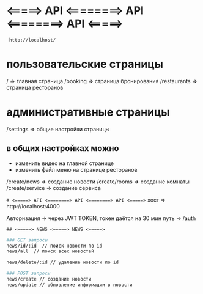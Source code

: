 <!-- # FRONT -->

# <=====> API <========> API <========> API <=====>

` http://localhost/`

# пользовательские страницы

/ => главная страница
/booking => страница бронирования
/restaurants => страница ресторанов

# административные страницы

/settings => общие настройки страницы

## в общих настройках можно

- изменить видео на главной странице
- изменить файл меню на странице ресторанов

/create/news => создание новости
/create/rooms => создание комнаты
/create/service => создание сервиса

<!-- # BACK -->

`# <=====> API <========> API <========> API <=====>`
хост => http://localhost:4000

Авторизация => через JWT TOKEN, токен даётся на 30 мин
путь => /auth

`## <=====> NEWS <=====> NEWS <=====>`

```bash
### GET запросы
news/id/:id  // поиск новости по id
news/all  // поиск всех новостей

news/delete/:id // удаление новости по id

### POST запросы
news/create // создание новости
news/update // обновление информации в новости

```
